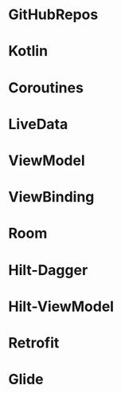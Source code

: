# GitHubRepos


# Kotlin
# Coroutines
# LiveData
# ViewModel
# ViewBinding
# Room
# Hilt-Dagger
# Hilt-ViewModel
# Retrofit
# Glide
